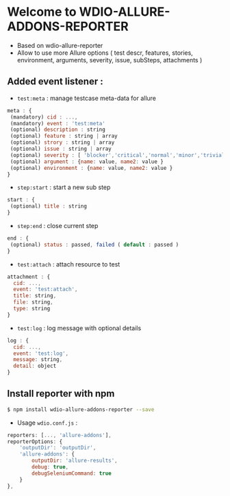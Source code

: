 
# Welcome to WDIO-ALLURE-ADDONS-REPORTER
- Based on wdio-allure-reporter
- Allow to use more Allure options ( test descr, features, stories, environment, arguments, severity, issue, subSteps, attachments )


## Added event listener :
- `test:meta`  :  manage testcase meta-data for allure
```javascript
meta : {
 (mandatory) cid : ...,
 (mandatory) event : 'test:meta'
 (optional) description : string
 (optional) feature : string | array
 (optional) strory : string | array
 (optional) issue : string | array
 (optional) severity : [ 'blocker','critical','normal','minor','trivial' ]
 (optional) argument : {name: value, name2: value }
 (optional) environment : {name: value, name2: value }
}
```
      
- `step:start`   : start a new sub step
```javascript
start : {
 (optional) title : string
}
```
  
- `step:end`   :  close current step
```javascript
end : {
 (optional) status : passed, failed ( default : passed )
}
```

- `test:attach`   : attach resource to test 
```javascript
attachment : {
  cid: ...,
  event: 'test:attach',
  title: string,
  file: string,
  type: string
}
```

- `test:log`   : log message with optional details
```javascript
log : {
  cid: ...,
  event: 'test:log',
  message: string,
  detail: object
}
```

## Install reporter with npm

```bash
$ npm install wdio-allure-addons-reporter --save
```
  
- Usage `wdio.conf.js` :

```javascript
reporters: [..., 'allure-addons'],
reporterOptions: {
    'outputDir': 'outputDir',
    'allure-addons': {
        outputDir: 'allure-results',
        debug: true,
        debugSeleniumCommand: true
    }
}, 
```
